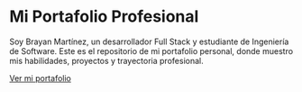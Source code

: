 # Mi Portafolio Profesional

Soy Brayan Martínez, un desarrollador Full Stack y estudiante de Ingeniería de Software. Este es el repositorio de mi portafolio personal, donde muestro mis habilidades, proyectos y trayectoria profesional.

[Ver mi portafolio ](https://brayanmtzzz.github.io/Portafolio/)